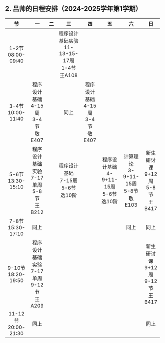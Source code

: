 ## 2. 吕帅的日程安排（2024-2025学年第1学期）

节|一|二|三|四|五|六|日
:-:|:-:|:-:|:-:|:-:|:-:|:-:|:-:
1-2节<BR>08:00-09:40|||程序设计基础实验<BR>11-13+15-17周<BR>1-4节<BR>王A108||||
3-4节<BR>10:00-11:40|程序设计基础<BR>4-15周<BR>3-4节<BR>敬E407||同上|程序设计基础<BR>4-15周<BR>3-4节<BR>敬E407|||
5-6节<BR>13:30-15:10|程序设计基础实验<BR>7-17单周<BR>5-8节<BR>王B212||程序设计基础<BR>7-15周<BR>5-6节<BR>逸10阶||程序设计基础<BR>4-9+11-15周<BR>5-6节<BR>逸10阶|计算理论<BR>3-9+11-15周<BR>5-8节<BR>敬E103|新生研讨课<BR>9+12周<BR>5-8节<BR>王B417
7-8节<BR>15:30-17:10|同上|||||同上|同上
9-10节<BR>18:20-19:50|程序设计基础实验<BR>7-17单周<BR>9-12节<BR>王A209||||||新生研讨课<BR>9+12周<BR>9-12节<BR>王B417
11-12节<BR>20:00-21:30|同上||||||同上
